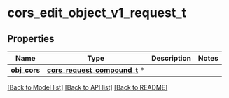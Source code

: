# cors_edit_object_v1_request_t

## Properties
Name | Type | Description | Notes
------------ | ------------- | ------------- | -------------
**obj_cors** | [**cors_request_compound_t**](cors_request_compound.md) \* |  | 

[[Back to Model list]](../README.md#documentation-for-models) [[Back to API list]](../README.md#documentation-for-api-endpoints) [[Back to README]](../README.md)


